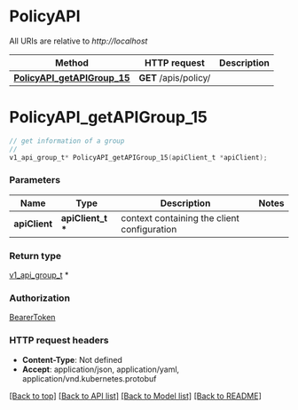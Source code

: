 # PolicyAPI

All URIs are relative to *http://localhost*

Method | HTTP request | Description
------------- | ------------- | -------------
[**PolicyAPI_getAPIGroup_15**](PolicyAPI.md#PolicyAPI_getAPIGroup_15) | **GET** /apis/policy/ | 


# **PolicyAPI_getAPIGroup_15**
```c
// get information of a group
//
v1_api_group_t* PolicyAPI_getAPIGroup_15(apiClient_t *apiClient);
```

### Parameters
Name | Type | Description  | Notes
------------- | ------------- | ------------- | -------------
**apiClient** | **apiClient_t \*** | context containing the client configuration |

### Return type

[v1_api_group_t](v1_api_group.md) *


### Authorization

[BearerToken](../README.md#BearerToken)

### HTTP request headers

 - **Content-Type**: Not defined
 - **Accept**: application/json, application/yaml, application/vnd.kubernetes.protobuf

[[Back to top]](#) [[Back to API list]](../README.md#documentation-for-api-endpoints) [[Back to Model list]](../README.md#documentation-for-models) [[Back to README]](../README.md)


